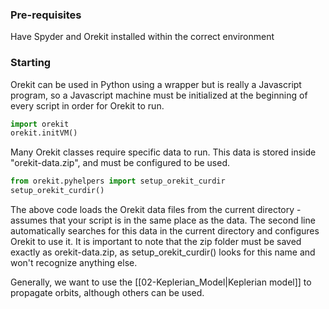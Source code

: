 ### Pre-requisites
Have Spyder and Orekit installed within the correct environment

### Starting
Orekit can be used in Python using a wrapper but is really a Javascript program, so a Javascript machine must be initialized at the beginning of every script in order for Orekit to run.

``` python
import orekit
orekit.initVM()
```

Many Orekit classes require specific data to run. This data is stored inside "orekit-data.zip", and must be configured to be used. 

```python
from orekit.pyhelpers import setup_orekit_curdir
setup_orekit_curdir()
```

The above code loads the Orekit data files from the current directory - assumes that your script is in the same place as the data. The second line automatically searches for this data in the current directory and configures Orekit to use it. It is important to note that the zip folder must be saved exactly as orekit-data.zip, as setup_orekit_curdir() looks for this name and won't recognize anything else.

Generally, we want to use the [[02-Keplerian_Model|Keplerian model]] to propagate orbits, although others can be used.




